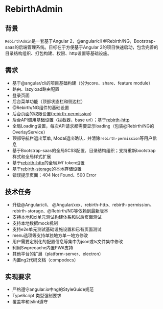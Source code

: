 # RebirthAdmin

## 背景

`RebirthAdmin`是一套基于Angular 2，@angular/cli @Rebirth/NG，Bootstrap-saas的后端管理系统。目标在于方便基于Angular 2的项目快速启动，包含完善的目录结构组织、打包构建、权限、http设置等基础设施。

## 需求

* 基于@angular/cli的项目基础构建（分为core、share、feature module）
* 路由、lazyload路由配置
* 登录页面
* 后台菜单功能（顶部状态栏和侧边栏）
* @Rebirth/NG组件的基础设置
* 后台页面的权限设置([rebirth-permission](https://github.com/greengerong/rebirth-permission))
* 后台API调用基础设置（拦截器，base url）；基于[rebirth-http](https://github.com/greengerong/rebirth-http)
* 全局Loading设置，每次API请求都需要显示loading（包装@Rebirth/NG的OverlayService）
* 顶部导航栏退出菜单, Modal退出确认，并清除`rebirth-permission`等用户信息
* 基于Bootstrap-saas的全局SCSS配置，目录结构组织；支持重新bootstrap样式和全局样式扩展
* 基于[rebirth-http](https://github.com/greengerong/rebirth-http)的全局`JWT` token设置
* 基于[rebirth-storage](https://github.com/greengerong/rebirth-storage)的本地存储设置
* 错误提示页面：404 Not Found、500 Error

## 技术任务

* 升级@Angular/cli、 @Angular/xxx、rebirth-http、rebirth-permission、rebirth-storage、@Rebirth/NG等依赖到最新版本
* 支持本地和ci单元测试构建体系和以后页面测试
* 支持本地数据mock机制
* 支持e2e单元测试基础设施设置和已有页面测试
* menu选项等支持单独地方单一地方修改
* 用户需要定制化的配置信息等集中为json或ts文件集中修改
* 利用Swprecache内置PWA支持
* 其他平台的扩展（platform-server、electron）
* 内置ng2代码文档（compodocs）

## 实现要求

* 严格遵守angular.io中ng的StyleGuide规范
* TypeScript 类型强制要求
* 覆盖率和tslint遵守



